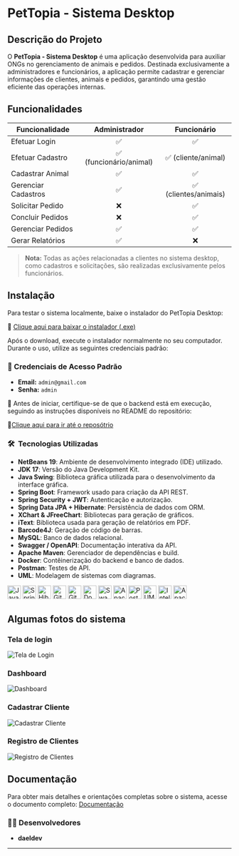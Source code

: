 # **PetTopia - Sistema Desktop**

## **Descrição do Projeto**
O **PetTopia - Sistema Desktop** é uma aplicação desenvolvida para auxiliar ONGs no gerenciamento de animais e pedidos. Destinada exclusivamente a administradores e funcionários, a aplicação permite cadastrar e gerenciar informações de clientes, animais e pedidos, garantindo uma gestão eficiente das operações internas.

## **Funcionalidades**

| Funcionalidade         | Administrador | Funcionário |
|------------------------|:-------------:|:-----------:|
| Efetuar Login          | ✅            | ✅          |
| Efetuar Cadastro       | ✅ (funcionário/animal) | ✅ (cliente/animal) |
| Cadastrar Animal       | ✅            | ✅          |
| Gerenciar Cadastros    | ✅            | ✅ (clientes/animais) |
| Solicitar Pedido       | ❌            | ✅          |
| Concluir Pedidos       | ❌            | ✅          |
| Gerenciar Pedidos      | ✅            | ✅          |
| Gerar Relatórios       | ✅            | ❌          |
> **Nota:** Todas as ações relacionadas a clientes no sistema desktop, como cadastros e solicitações, são realizadas exclusivamente pelos funcionários.

## **Instalação**
Para testar o sistema localmente, baixe o instalador do PetTopia Desktop:

🔗 [Clique aqui para baixar o instalador (.exe)](https://github.com/daeldev/PetTopia-Sistema-Desktop/raw/main/PetTopia.exe)

Após o download, execute o instalador normalmente no seu computador.
Durante o uso, utilize as seguintes credenciais padrão:

### 🔐 Credenciais de Acesso Padrão
- **Email:** `admin@gmail.com`
- **Senha:** `admin`

📘 Antes de iniciar, certifique-se de que o backend está em execução, seguindo as instruções disponíveis no README do repositório:

🔗[Clique aqui para ir até o reposótrio](https://github.com/GabsFns/pettopia-ongveterinanaria-server)

### 🛠 &nbsp;**Tecnologias Utilizadas**
- **NetBeans 19**: Ambiente de desenvolvimento integrado (IDE) utilizado.
- **JDK 17**: Versão do Java Development Kit.
- **Java Swing**: Biblioteca gráfica utilizada para o desenvolvimento da interface gráfica.
- **Spring Boot**: Framework usado para criação da API REST.
- **Spring Security + JWT**: Autenticação e autorização.
- **Spring Data JPA + Hibernate**: Persistência de dados com ORM.
- **XChart & JFreeChart**: Bibliotecas para geração de gráficos.
- **iText**: Biblioteca usada para geração de relatórios em PDF.
- **Barcode4J**: Geração de código de barras.
- **MySQL**: Banco de dados relacional.
- **Swagger / OpenAPI**: Documentação interativa da API.
- **Apache Maven**: Gerenciador de dependências e build.
- **Docker**: Contêinerização do backend e banco de dados.
- **Postman**: Testes de API.
- **UML**: Modelagem de sistemas com diagramas.

<p height="">
  <img src="https://img.shields.io/badge/Java-ED8B00?style=flat&logo=openjdk&logoColor=white" height=30, title="Java"/>
  <img src="https://img.shields.io/badge/Spring-6DB33F.svg?style=for-the-badge&logo=Spring&logoColor=white" height=30, title="Spring Framework"/>
  <img src="https://img.shields.io/badge/Hibernate-59666C.svg?style=for-the-badge&logo=Hibernate&logoColor=white" height=30, title="Hibernate"/>
  <img src="https://img.shields.io/badge/GitHub-181717.svg?style=for-the-badge&logo=GitHub&logoColor=white" height=30, , title="GitHub"/>
  <img src="https://img.shields.io/badge/Git-F05032.svg?style=for-the-badge&logo=Git&logoColor=white" height=30, title="Git"/>
  <img src="https://img.shields.io/badge/Docker-2496ED.svg?style=for-the-badge&logo=Docker&logoColor=white" height=30, title="Docker"/>
  <img src="https://img.shields.io/badge/Swagger-85EA2D.svg?style=for-the-badge&logo=Swagger&logoColor=black" height=30, title="Swagger"/>
  <img src="https://img.shields.io/badge/Apache%20Maven-C71A36.svg?style=for-the-badge&logo=Apache-Maven&logoColor=white" height=30, title="Apache Maven"/>
  <img src="https://img.shields.io/badge/Postman-FF6C37.svg?style=for-the-badge&logo=Postman&logoColor=white" height=30, title="Postman"/>
  <img src="https://img.shields.io/badge/UML-FABD14.svg?style=for-the-badge&logo=UML&logoColor=black" height=30, title="UML"/>
  <img src="https://img.shields.io/badge/IntelliJ%20IDEA-000000.svg?style=for-the-badge&logo=IntelliJ-IDEA&logoColor=white" height=30, title="IntelliJ IDE"/>
  <img src="https://img.shields.io/badge/Apache%20NetBeans%20IDE-1B6AC6.svg?style=for-the-badge&logo=Apache-NetBeans-IDE&logoColor=white" height=30, title="Apache NetBeans IDE"/>
</p>

## **Algumas fotos do sistema**
### Tela de login  
![Tela de Login](https://github.com/user-attachments/assets/665fbe2c-5f6d-4c55-ad3a-e4e987f7ebbe)

### Dashboard  
![Dashboard](https://github.com/user-attachments/assets/ecfb6887-db11-4376-90a9-ba9ebd3ed66c)

### Cadastrar Cliente  
![Cadastrar Cliente](https://github.com/user-attachments/assets/d022c87f-8d94-425d-a256-6a416fb1129d)

### Registro de Clientes  
![Registro de Clientes](https://github.com/user-attachments/assets/825042bc-c979-43f7-bf72-6031eef10c3a)

## **Documentação**
Para obter mais detalhes e orientações completas sobre o sistema, acesse o documento completo:
[Documentação](https://github.com/daeldev/PetTopia-Sistema-Desktop/blob/main/Documenta%C3%A7%C3%A3o/PetTopia%20Documenta%C3%A7%C3%A3o.pdf)

### 👨‍💻 Desenvolvedores

- **daeldev**

---
